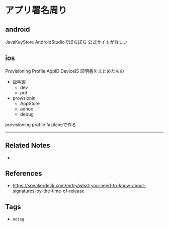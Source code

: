 # アプリ署名周り
## android
JavaKeyStore
AndroidStudioでぽちぽち
公式サイトが詳しい

## ios 
Provisioning Profile AppID DeviceIS 証明書をまとめたもの

- 証明書
	-  dev
	-  prd
-  provisionin
	-  AppStore
	-  adhoc
	-  debug

provisioning profile
fastlaneで作る



---
## Related Notes
- 

## References
- https://speakerdeck.com/mrtry/what-you-need-to-know-about-signatures-by-the-time-of-release

## Tags
- `notag`